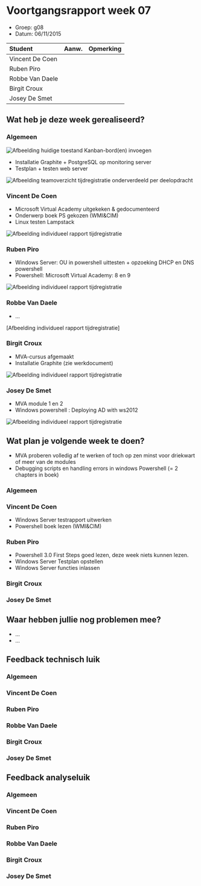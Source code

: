 # Voortgangsrapport week 07

* Groep: g08
* Datum: 06/11/2015

| Student  | Aanw. | Opmerking |
| :---     | :---  | :---      |
| Vincent De Coen |       |           |
| Ruben Piro |       |           |
| Robbe Van Daele |       |           |
| Birgit Croux |       |           |
| Josey De Smet |      |            |

## Wat heb je deze week gerealiseerd?

### Algemeen

![Afbeelding huidige toestand Kanban-bord(en) invoegen](/weekrapport/media/w07/kanbanteam.png "huboard team")

* Installatie Graphite + PostgreSQL op monitoring server
* Testplan + testen web server

![Afbeelding teamoverzicht tijdregistratie onderverdeeld per deelopdracht](/weekrapport/media/w07/togglteam.PNG "toggl team")

### Vincent De Coen

* Microsoft Virtual Academy uitgekeken & gedocumenteerd
* Onderwerp boek PS gekozen (WMI&CIM)
* Linux testen Lampstack

![Afbeelding individueel rapport tijdregistratie](/weekrapport/media/w07/week07Vincent.PNG "tijdregistratie individueel Vincent")

### Ruben Piro

* Windows Server: OU in powershell uittesten + opzoeking DHCP en DNS powershell 
* Powershell: Microsoft Virtual Academy: 8 en 9 

![Afbeelding individueel rapport tijdregistratie](/weekrapport/media/w07/week07Ruben.PNG "tijdregistratie individueel Ruben")

### Robbe Van Daele

* ...

[Afbeelding individueel rapport tijdregistratie]

### Birgit Croux

* MVA-cursus afgemaakt
* Installatie Graphite (zie werkdocument)

![Afbeelding individueel rapport tijdregistratie](/weekrapport/media/w07/togglbirgit.png "tijdregistratie individueel birgit")

### Josey De Smet

* MVA module 1 en 2
* Windows powershell : Deploying AD with ws2012

![Afbeelding individueel rapport tijdregistratie](/weekrapport/media/w07/week07Josey.jpg "tijdregistratie individueel birgit")


## Wat plan je volgende week te doen?
* MVA proberen volledig af te werken of toch op zen minst voor driekwart of meer van de modules
* Debugging scripts en handling errors in windows Powershell (= 2 chapters in boek)

### Algemeen
### Vincent De Coen
* Windows Server testrapport uitwerken
* Powershell boek lezen (WMI&CIM)

### Ruben Piro
* Powershell 3.0 First Steps goed lezen, deze week niets kunnen lezen.
* Windows Server Testplan opstellen
* Windows Server functies inlassen


### Birgit Croux
### Josey De Smet

## Waar hebben jullie nog problemen mee?

* ...
* ...

## Feedback technisch luik

### Algemeen

### Vincent De Coen
### Ruben Piro
### Robbe Van Daele
### Birgit Croux
### Josey De Smet

## Feedback analyseluik

### Algemeen

### Vincent De Coen
### Ruben Piro
### Robbe Van Daele
### Birgit Croux
### Josey De Smet
